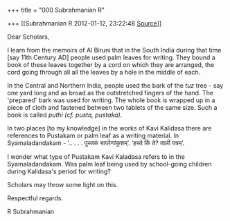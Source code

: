 +++
title = "000 Subrahmanian R"

+++
[[Subrahmanian R	2012-01-12, 23:22:48 [Source](https://groups.google.com/g/samskrita/c/V8q2WJGrq0E)]]



Dear Scholars,



I learn from the memoirs of Al Biruni that in the South India during that time \[say 11th Century AD\] people used palm leaves for writing. They bound a book of these leaves together by a cord on which they are arranged, the cord going through all all the leaves by a hole in the middle of each.

In the Central and Northern India, people used the bark of the *tuz* tree - say one yard long and as broad as the outstretched fingers of the hand. The 'prepared' bark was used for writing. The whole book is wrapped up in a piece of cloth and fastened between two tablets of the same size. Such a book is called *puthi (cf. pusta, pustaka).*

In two places \[to my knowledge\] in the works of Kavi Kalidasa there are references to Pustakam or palm leaf as a writing material. In Syamaladandakam - '.. . . . पुस्तकं चापरॆणांकुशम्’. ’हस्ते किं ते? ताली पत्रम्’.

I wonder what type of Pustakam Kavi Kaladasa refers to in the Syamaladandakam. Was palm leaf being used by school-going children during Kalidasa's period for writing?

Scholars may throw some light on this.

Respectful regards.

R Subrahmanian

